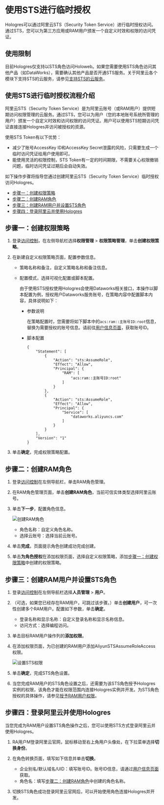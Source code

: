 # 使用STS进行临时授权

Hologres可以通过阿里云STS（Security Token Service）进行临时授权访问。通过STS，您可以为第三方应用或RAM用户颁发一个自定义时效和权限的访问凭证。

## 使用限制

目前Hologres仅支持以STS角色访问Holoweb。如果您需要使用STS角色访问其他产品（如DataWorks），需要确认其他产品是否开通STS服务。关于阿里云各个模块下支持STS的云服务，请参见[支持STS的云服务](/cn.zh-CN/产品简介/支持STS的云服务.md)。

## 使用STS进行临时授权流程介绍

阿里云STS（Security Token Service）是为阿里云账号（或RAM用户）提供短期访问权限管理的云服务。通过STS，您可以为用户（您的本地账号系统所管理的用户）颁发一个自定义时效和访问权限的访问凭证。用户可以使用STS短期访问凭证直接连接Hologres并访问被授权的资源。

使用STS Token有以下优势：

-   减少了账号AccessKey ID和AccessKey Secret泄露的风险，只需要生成一个临时访问凭证给用户使用即可。
-   能使用灵活的权限控制，STS Token有一定的时间期限，不需要关心权限撤销问题，临时访问凭证过期后会自动失效。

如下操作步骤将指导您通过创建阿里云STS（Security Token Service）临时授权访问Hologres。

-   [步骤一：创建权限策略](#section_13e_84l_yoy)
-   [步骤二：创建RAM角色](#section_xdn_m7m_oxp)
-   [步骤三：创建RAM用户并设置STS角色](#section_5jy_62f_8by)
-   [步骤四：登录阿里云并使用Hologres](#section_dyn_453_xv2)

## 步骤一：创建权限策略

1.  登录[访问控制](https://ram.console.aliyun.com/roles)，在左侧导航栏选择**权限管理** \> **权限策略管理**，单击**创建权限策略**。

2.  在新建自定义权限策略页面，配置参数信息。

    -   策略名称和备注，自定义策略名称和备注信息。
    -   配置模式，选择可视化配置或脚本配置。

        由于使用STS授权使用Hologres会使用Dataworks相关接口，本操作以脚本配置为例，授权用户Dataworks服务账号，在策略内容中配置脚本内容，具体说明如下：

        -   参数说明

            在策略配置时，您需要将如下脚本中的`acs:ram::主账号ID:root`信息，替换为需要授权的账号信息。请前往[用户信息页面](https://account.console.aliyun.com/?spm=5176.cngpdb.amxosvpfn.21.4ad17cacTR7tmU#/secure)，获取账号ID。

        -   脚本配置

            ```
            {
                "Statement": [
                    {
                        "Action": "sts:AssumeRole",
                        "Effect": "Allow",
                        "Principal": {
                            "RAM": [
                                "acs:ram::主账号ID:root"
                            ]
                        }
                    },
                    {
                        "Action": "sts:AssumeRole",
                        "Effect": "Allow",
                        "Principal": {
                            "Service": [
                                "dataworks.aliyuncs.com"
                            ]
                        }
                    }
                ],
                "Version": "1"
            }
            ```

3.  单击**确定**，完成权限策略配置。


## 步骤二：创建RAM角色

1.  登录[访问控制](https://ram.console.aliyun.com/roles)在左侧导航栏，单击RAM角色管理。

2.  在RAM角色管理页面，单击**创建RAM角色**，当前可信实体类型选择阿里云账号。

3.  单击**下一步**，配置角色信息。

    ![创建RAM角色](https://static-aliyun-doc.oss-accelerate.aliyuncs.com/assets/img/zh-CN/0258311161/p228130.png)

    -   角色名称：自定义角色名称。
    -   选择云账号：选择当前云账号。
4.  单击**完成**，页面提示角色创建成功完成创建。

5.  单击**为角色授权**在添加权限页面，选择自定义权限策略，添加[步骤一：创建权限策略](#section_13e_84l_yoy)中创建的权限策略。


## 步骤三：创建RAM用户并设置STS角色

1.  登录[访问控制](https://ram.console.aliyun.com/roles)在左侧导航栏选择**人员管理** \> **用户**。

2.  （可选，如果您已经存在RAM用户，可跳过该步骤。）单击**创建用户**，可一次性创建多个RAM用户。配置如下参数，单击**确定**。

    -   登录名称和显示名称：自定义登录名称和显示名称信息。
    -   访问方式：选择编程访问。
3.  单击目标RAM用户操作列的**添加权限**。

4.  在添加权限页面，为已创建的RAM用户添加AliyunSTSAssumeRoleAccess权限。

    ![设置STS权限](https://static-aliyun-doc.oss-accelerate.aliyuncs.com/assets/img/zh-CN/0258311161/p228212.png)

5.  单击**确定**，完成STS角色设置。

6.  当您完成RAM用户的STS角色设置之后，还需要为该STS角色授予Hologres实例的权限，该角色才能在权限范围内连接Hologres实例并开发。为STS角色授权的具体操作，请参见[授予RAM用户权限](/cn.zh-CN/账号与权限管理/授权操作/授予RAM用户权限.md)。


## 步骤四：登录阿里云并使用Hologres

当您完成为RAM用户设置STS角色操作之后，您可以使用STS方式登录阿里云并使用Hologres。

1.  RA用户M登录阿里云官网，鼠标移动至右上角用户头像处，在下拉菜单选择**切换身份**。

2.  在角色转换页面，填写如下信息并单击**切换**。

    -   企业别名/默认域名/UID：填写账号ID。账号ID信息，请通过[用户信息页面](https://account.console.aliyun.com/?spm=5176.cngpdb.amxosvpfn.21.4ad17cacTR7tmU#/secure)获取。
    -   角色名：填写[步骤二：创建RAM角色](#section_xdn_m7m_oxp)中创建的角色名称。
3.  切换STS角色成功登录阿里云官网后，可以开始使用角色连接Hologres并开发。


